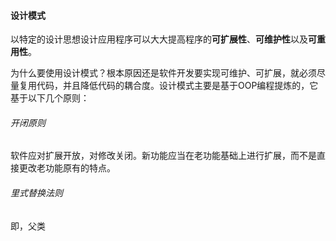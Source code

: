 #### 设计模式
以特定的设计思想设计应用程序可以大大提高程序的**可扩展性**、**可维护性**以及**可重用性**。

为什么要使用设计模式？根本原因还是软件开发要实现可维护、可扩展，就必须尽量复用代码，并且降低代码的耦合度。设计模式主要是基于OOP编程提炼的，它基于以下几个原则：
###### 开闭原则
软件应对扩展开放，对修改关闭。新功能应当在老功能基础上进行扩展，而不是直接更改老功能原有的特点。

###### 里式替换法则
即，父类